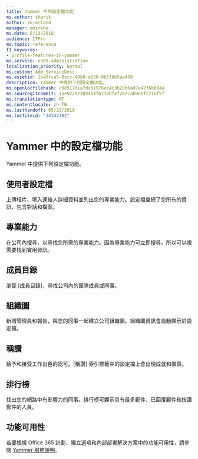 ```yaml
---
title: Yammer 中的設定檔功能
ms.author: sharik
author: skjerland
manager: mnirkhe
ms.date: 6/13/2018
audience: ITPro
ms.topic: reference
f1_keywords:
- profile-features-in-yammer
ms.service: o365-administration
localization_priority: Normal
ms.custom: Adm_ServiceDesc
ms.assetid: 1be9fca5-8ccc-49b8-a638-065f0b5aa450
description: Yammer 中提供下列設定檔功能。
ms.openlocfilehash: c98517d1a7dc51976ec4c3b20b6ad7e42f6bb94a
ms.sourcegitcommit: 15e92292209454f6778bfef26ecab96bfc71ef5f
ms.translationtype: MT
ms.contentlocale: zh-TW
ms.lasthandoff: 05/22/2019
ms.locfileid: "34342182"
---
```

# <a name="profile-features-in-yammer"></a>Yammer 中的設定檔功能

Yammer 中提供下列設定檔功能。
  
## <a name="user-profiles"></a>使用者設定檔
<a name="bkmk_UserProfiles"> </a>

上傳相片、填入連絡人詳細資料並列出您的專業能力。設定檔彙總了您所有的資訊，包含對話和檔案。
  
## <a name="expertise"></a>專業能力
<a name="bkmk_Expertise"> </a>

在公司內搜尋，以尋找您所需的專業能力。因為專業能力可立即搜尋，所以可以視需要找到實用資訊。
  
## <a name="member-directory"></a>成員目錄
<a name="bkmk_MemberDirectory"> </a>

瀏覽 [成員目錄]，尋找公司內的團隊成員或同事。
  
## <a name="org-chart"></a>組織圖
<a name="bkmk_OrgChart"> </a>

新增管理員和報告，與您的同事一起建立公司組織圖。組織圖資訊會自動顯示於設定檔。
  
## <a name="praise"></a>稱讚
<a name="bkmk_Praise"> </a>

給予和接受工作出色的認可。[稱讚] 索引標籤中的設定檔上會出現成就和徽章。
  
## <a name="leaderboards"></a>排行榜
<a name="bkmk_Leaderboards"> </a>

找出您的網路中有影響力的同事。排行榜可顯示具有最多郵件、已回覆郵件和按讚郵件的人員。
  
## <a name="feature-availability"></a>功能可用性
<a name="bkmk_Leaderboards"> </a>

若要檢視 Office 365 計劃、獨立選項和內部部署解決方案中的功能可用性，請參閱 [Yammer 服務說明](yammer-service-description.md)。
  

